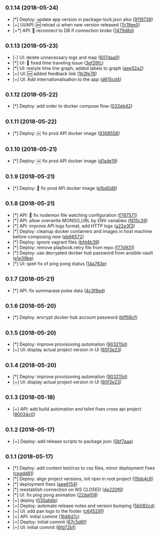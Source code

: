 <a name="0.1.14"></a>
## <small>0.1.14 (2018-05-24)</small>

* [*] Deploy: update app version in package-lock.json also ([9119738](http://crgitep:7999/hac/pingpongpulse/commits/9119738))
* [+] UI/API: :new: reload ui when new version released ([7c19ee5](http://crgitep:7999/hac/pingpongpulse/commits/7c19ee5))
* [+*] API: :repeat: reconnect to DB if connection broke ([1479d8d](http://crgitep:7999/hac/pingpongpulse/commits/1479d8d))



<a name="0.1.13"></a>
## <small>0.1.13 (2018-05-23)</small>

* [-] UI: delete unnecessary logs and map ([607daa0](http://crgitep:7999/hac/pingpongpulse/commits/607daa0))
* [*] UI: :bug: fixed time traveling issue ([3ef26fc](http://crgitep:7999/hac/pingpongpulse/commits/3ef26fc))
* [*] UI: restyle time line graph, added labels to graph ([aee52a2](http://crgitep:7999/hac/pingpongpulse/commits/aee52a2))
* [+] UI: :new: added feedback link ([1b3fe78](http://crgitep:7999/hac/pingpongpulse/commits/1b3fe78))
* [+] UI: Add internationalisation to the app ([d615cd4](http://crgitep:7999/hac/pingpongpulse/commits/d615cd4))



<a name="0.1.12"></a>
## <small>0.1.12 (2018-05-22)</small>

* [*] Deploy: add order to docker compose flow ([032eb42](http://crgitep:7999/hac/pingpongpulse/commits/032eb42))



<a name="0.1.11"></a>
## <small>0.1.11 (2018-05-22)</small>

* [*] Deploy: ￼ fix prod API docker image ([9368556](http://crgitep:7999/hac/pingpongpulse/commits/9368556))



<a name="0.1.10"></a>
## <small>0.1.10 (2018-05-21)</small>

* [*] Deploy: ￼ fix prod API docker image ([d1ade19](http://crgitep:7999/hac/pingpongpulse/commits/d1ade19))



<a name="0.1.9"></a>
## <small>0.1.9 (2018-05-21)</small>

* [*] Deploy: :bug: fix prod API docker image ([e1bd0d9](http://crgitep:7999/hac/pingpongpulse/commits/e1bd0d9))



<a name="0.1.8"></a>
## <small>0.1.8 (2018-05-21)</small>

* [*] API: :bug: fix nodemon file watching configuration ([f787571](http://crgitep:7999/hac/pingpongpulse/commits/f787571))
* [*] API: allow overwrite MONGO_URL by ENV variables ([f415c39](http://crgitep:7999/hac/pingpongpulse/commits/f415c39))
* [*] API: improve API logs format, add HTTP logs ([a22e3f3](http://crgitep:7999/hac/pingpongpulse/commits/a22e3f3))
* [*] Deploy: cleanup docker containers and images in host machine before composing new ([eb66572](http://crgitep:7999/hac/pingpongpulse/commits/eb66572))
* [*] Deploy: ignore vagrant files ([bfd4b39](http://crgitep:7999/hac/pingpongpulse/commits/bfd4b39))
* [*] Deploy: remove playbook.retry file from repo ([f77d931](http://crgitep:7999/hac/pingpongpulse/commits/f77d931))
* [*] Deploy: use decrypted docker hub password from ansible-vault ([e1e39be](http://crgitep:7999/hac/pingpongpulse/commits/e1e39be))
* [*] UI: spell fix of ping pong status ([14a763e](http://crgitep:7999/hac/pingpongpulse/commits/14a763e))



<a name="0.1.7"></a>
## <small>0.1.7 (2018-05-21)</small>

* [*] API: fix summarase pulse data ([4c3f8ed](http://crgitep:7999/hac/pingpongpulse/commits/4c3f8ed))



<a name="0.1.6"></a>
## <small>0.1.6 (2018-05-20)</small>

* [*] Deploy: encrypt docker hub account password ([bff68cf](http://crgitep:7999/hac/pingpongpulse/commits/bff68cf))



<a name="0.1.5"></a>
## <small>0.1.5 (2018-05-20)</small>

* [*] Deploy: improve provisioning automation ([903215d](http://crgitep:7999/hac/pingpongpulse/commits/903215d))
* [+] UI: display actual project version in UI ([80f3e23](http://crgitep:7999/hac/pingpongpulse/commits/80f3e23))



<a name="0.1.4"></a>
## <small>0.1.4 (2018-05-20)</small>

* [*] Deploy: improve provisioning automation ([903215d](http://crgitep:7999/hac/pingpongpulse/commits/903215d))
* [+] UI: display actual project version in UI ([80f3e23](http://crgitep:7999/hac/pingpongpulse/commits/80f3e23))



<a name="0.1.3"></a>
## <small>0.1.3 (2018-05-18)</small>

* [+] API: add build automation and tslint fixes cross api project ([80034c0](http://crgitep:7999/hac/pingpongpulse/commits/80034c0))



<a name="0.1.2"></a>
## <small>0.1.2 (2018-05-17)</small>

* [+] Deploy: add release scripts to package json ([0bf7aaa](http://crgitep:7999/hac/pingpongpulse/commits/0bf7aaa))



<a name="0.1.1"></a>
## <small>0.1.1 (2018-05-17)</small>

* [*] Deploy: add content text/css to css files, minor deployment fixes ([ceadd81](http://crgitep:7999/hac/pingpongpulse/commits/ceadd81))
* [*] Deploy: align project versions, init npm in root project ([15bb4c6](http://crgitep:7999/hac/pingpongpulse/commits/15bb4c6))
* [*] deployment fixes ([aee6154](http://crgitep:7999/hac/pingpongpulse/commits/aee6154))
* [*] reestablish connection on WS CLOSED ([4e220f6](http://crgitep:7999/hac/pingpongpulse/commits/4e220f6))
* [*] UI: fix ping pong animation ([22daf09](http://crgitep:7999/hac/pingpongpulse/commits/22daf09))
* [+] deploy ([035abbb](http://crgitep:7999/hac/pingpongpulse/commits/035abbb))
* [+] Deploy: automate release notes and version bumping ([5b082cd](http://crgitep:7999/hac/pingpongpulse/commits/5b082cd))
* [+] UI: add pan logo to the footer ([c645291](http://crgitep:7999/hac/pingpongpulse/commits/c645291))
* [=] API: initial commit ([1648d7c](http://crgitep:7999/hac/pingpongpulse/commits/1648d7c))
* [=] Deploy: initial commit ([67c5d6f](http://crgitep:7999/hac/pingpongpulse/commits/67c5d6f))
* [=] UI: initial commit ([6fd72bf](http://crgitep:7999/hac/pingpongpulse/commits/6fd72bf))



